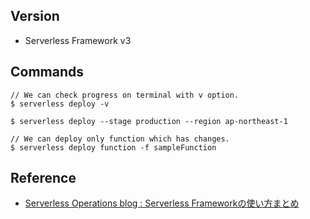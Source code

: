 ## Version
- Serverless Framework v3

## Commands
```
// We can check progress on terminal with v option.
$ serverless deploy -v
```
```
$ serverless deploy --stage production --region ap-northeast-1
```
```
// We can deploy only function which has changes.
$ serverless deploy function -f sampleFunction
```

## Reference
- [Serverless Operations blog : Serverless Frameworkの使い方まとめ](https://serverless.co.jp/blog/25/)
